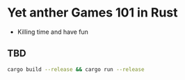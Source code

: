 # Yet anther Games 101 in Rust

- Killing time and have fun

## TBD

```bash
cargo build --release && cargo run --release
```
